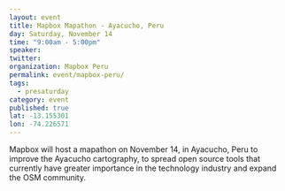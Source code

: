 ```yaml
---
layout: event
title: Mapbox Mapathon - Ayacucho, Peru
day: Saturday, November 14
time: "9:00am - 5:00pm"
speaker: 
twitter: 
organization: Mapbox Peru
permalink: event/mapbox-peru/
tags: 
  - presaturday
category: event
published: true
lat: -13.155301
lon: -74.226571
---
```


Mapbox will host a mapathon on November 14, in Ayacucho, Peru to improve the Ayacucho cartography, to spread open source tools that currently have greater importance in the technology industry and expand the OSM community.
